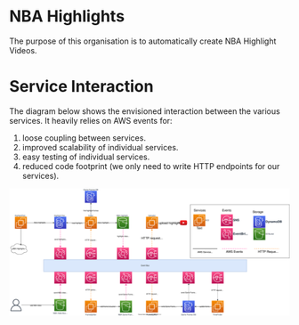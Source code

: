 # NBA Highlights
The purpose of this organisation is to automatically create NBA Highlight Videos.

# Service Interaction
The diagram below shows the envisioned interaction between the various services. It heavily relies on AWS events for:

1. loose coupling between services.
1. improved scalability of individual services.
1. easy testing of individual services.
1. reduced code footprint (we only need to write HTTP endpoints for our services).

![messaging-architecture](doc/nba-highlights-messaging-architecture.svg)
